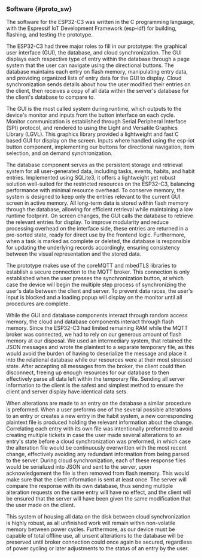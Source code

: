 ### Software {#proto_sw}
The software for the ESP32-C3 was written in the C programming language, with the Espressif IoT Development Framework (esp-idf) for building, flashing, and testing the prototype.

The ESP32-C3 had three major roles to fill in our prototype: the graphical user interface (GUI), the database, and cloud synchronization. The GUI displays each respective type of entry within the database through a page system that the user can navigate using the directional buttons. The database maintains each entry on flash memory, manipulating entry data, and providing organized lists of entry data for the GUI to display. Cloud synchronization sends details about how the user modified their entries on the client, then receives a copy of all data within the server's database for the client's database to compare to.

The GUI is the most called system during runtime, which outputs to the device's monitor and inputs from the button interface on each cycle. Monitor communication is established through Serial Peripheral Interface (SPI) protocol, and rendered to using the Light and Versatile Graphics Library (LGVL). This graphics library provided a lightweight and fast C based GUI for display on the screen. Inputs where handled using the esp-iot button component, implementing our buttons for directional navigation, item selection, and on demand synchronization.

The database component serves as the persistent storage and retrieval system for all user-generated data, including tasks, events, habits, and habit entries. Implemented using SQLite3, it offers a lightweight yet robust solution well-suited for the restricted resources on the ESP32-C3, balancing performance with minimal resource overhead. To conserve memory, the system is designed to keep only the entries relevant to the current GUI screen in active memory. All long-term data is stored within flash memory through the database, allowing for efficient retrieval while maintaining a low runtime footprint. On screen changes, the GUI calls the database to retrieve the relevant entries for display. To improve modularity and reduce processing overhead on the interface side, these entries are returned in a pre-sorted state, ready for direct use by the frontend logic. Furthermore, when a task is marked as complete or deleted, the database is responsible for updating the underlying records accordingly, ensuring consistency between the visual representation and the stored data.

The prototype makes use of the coreMQTT and mbedTLS libraries to establish a secure connection to the MQTT broker. This connection is only established when the user presses the synchronization button, at which case the device will begin the multiple step process of synchronizing the user's data between the client and server. To prevent data races, the user's input is blocked and a loading popup will display on the monitor until all procedures are complete.

While the GUI and database components interact through random access memory, the cloud and database components interact through flash memory. Since the ESP32-C3 had limited remaining RAM while the MQTT broker was connected, we had to rely on our generous amount of flash memory at our disposal. We used an intermediary system, that retained the JSON messages and wrote the plaintext to a separate temporary file, as this would avoid the burden of having to deserialize the message and place it into the relational database while our resources were at their most stressed state. After accepting all messages from the broker, the client could then disconnect, freeing up enough resources for our database to then effectively parse all data left within the temporary file. Sending all server information to the client is the safest and simplest method to ensure the client and server display have identical data sets.

When alterations are made to an entry on the database a similar procedure is preformed. When a user preforms one of the several possible alterations to an entry or creates a new entry in the habit system, a new corresponding plaintext file is produced holding the relevant information about the change. Correlating each entry with its own file was intentionally preformed to avoid creating multiple tickets in case the user made several alterations to an entry's state before a cloud synchronization was preformed, in which case the alteration file would be continuously overwritten with the most recent change, effectively avoiding any redundant information from being parsed to the server. During cloud synchronization, each of these response files would be serialized into JSON and sent to the server, upon acknowledgement the file is then removed from flash memory. This would make sure that the client information is sent at least once. The server will compare the response with its own database, thus sending multiple alteration requests on the same entry will have no effect, and the client will be ensured that the server will have been given the same modification that the user made on the client.

This system of housing all data on the disk between cloud synchronization is highly robust, as all unfinished work will remain within non-volatile memory between power cycles. Furthermore, as our device must be capable of total offline use, all unsent alterations to the database will be preserved until broker connection could once again be secured, regardless of power cycling or later adjustments to the status of an entry by the user.